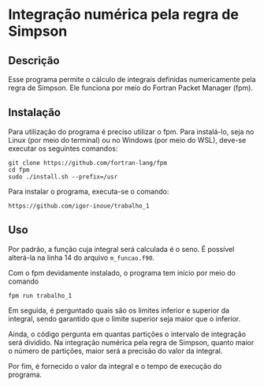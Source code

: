# Integração numérica pela regra de Simpson

## Descrição

Esse programa permite o cálculo de integrais definidas numericamente pela regra de Simpson. Ele funciona por meio do Fortran Packet Manager (fpm).

## Instalação

Para utilização do programa é preciso utilizar o fpm. Para instalá-lo, seja no Linux (por meio do terminal) ou no Windows (por meio do WSL), deve-se executar os seguintes comandos:

```
git clone https://github.com/fortran-lang/fpm
cd fpm
sudo ./install.sh --prefix=/usr
```

Para instalar o programa, executa-se o comando:

```
https://github.com/igor-inoue/trabalho_1
```

## Uso

Por padrão, a função cuja integral será calculada é o seno. É possível alterá-la na linha 14 do arquivo `m_funcao.f90`.

Com o fpm devidamente instalado, o programa tem início por meio do comando

```
fpm run trabalho_1
```

Em seguida, é perguntado quais são os limites inferior e superior da integral, sendo garantido que o limite superior seja maior que o inferior.

Ainda, o código pergunta em quantas partições o intervalo de integração será dividido. Na integração numérica pela regra de Simpson, quanto maior o número de partições, maior será a precisão do valor da integral.

Por fim, é fornecido o valor da integral e o tempo de execução do programa.
